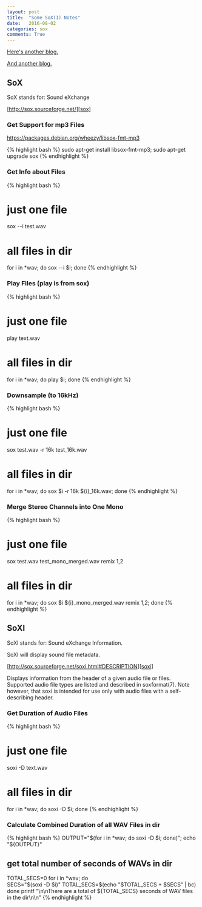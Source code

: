 ```yaml
---
layout: post
title:  "Some SoX(I) Notes"
date:   2016-08-02
categories: sox
comments: True
---
```


[Here's another blog.][blog1]

[And another blog.][blog2]

## SoX

SoX stands for: Sound eXchange

[http://sox.sourceforge.net/][sox]


### Get Support for mp3 Files

https://packages.debian.org/wheezy/libsox-fmt-mp3

{% highlight bash %}
sudo apt-get install libsox-fmt-mp3; sudo apt-get upgrade sox
{% endhighlight %}


### Get Info about Files

{% highlight bash %}
# just one file
sox --i test.wav

# all files in dir
for i in *wav; do sox --i $i; done
{% endhighlight %}


### Play Files (play is from sox)

{% highlight bash %}
# just one file
play text.wav

# all files in dir
for i in *wav; do play $i; done
{% endhighlight %}


### Downsample (to 16kHz)

{% highlight bash %}
# just one file
sox test.wav -r 16k test_16k.wav

# all files in dir
for i in *wav; do sox $i -r 16k ${i}_16k.wav; done
{% endhighlight %}


### Merge Stereo Channels into One Mono

{% highlight bash %}
# just one file
sox test.wav test_mono_merged.wav remix 1,2

# all files in dir
for i in *wav; do sox $i ${i}_mono_merged.wav remix 1,2; done
{% endhighlight %}


## SoXI

SoXI stands for: Sound eXchange Information.

SoXI will display sound file metadata.

[http://sox.sourceforge.net/soxi.html#DESCRIPTION][soxi]

Displays information from the header of a given audio file or files.
Supported audio file types are listed and described in soxformat(7).
Note however, that soxi is intended for use only with audio files
with a self-describing header.

### Get Duration of Audio Files

{% highlight bash %}
# just one file
soxi -D text.wav

# all files in dir
for i in *wav; do soxi -D $i; done
{% endhighlight %}

### Calculate Combined Duration of all WAV Files in dir

{% highlight bash %}
OUTPUT="$(for i in *wav; do soxi -D $i; done)";
echo "${OUTPUT}"

## get total number of seconds of WAVs in dir
TOTAL_SECS=0
for i in *wav; do      
    SECS="$(soxi -D $i)"
    TOTAL_SECS=$(echo "$TOTAL_SECS + $SECS" | bc)
    done
printf "\n\nThere are a total of ${TOTAL_SECS}
       seconds of WAV files in the dir\n\n"
{% endhighlight %}



[blog1]: http://www.thegeekstuff.com/2009/05/sound-exchange-sox-15-examples-to-manipulate-audio-files/
[blog2]: http://www.linuxandlife.com/2013/03/how-to-use-sox-audio-editing.html
[sox]: http://sox.sourceforge.net/
[soxi]: http://sox.sourceforge.net/soxi.html#DESCRIPTION
